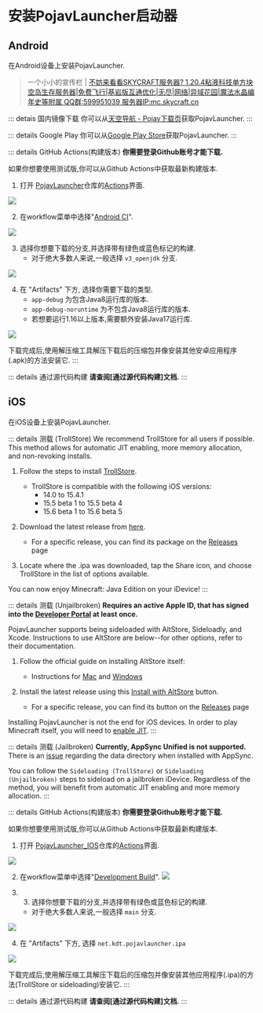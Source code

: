 # 安装PojavLauncher启动器

## Android
在Android设备上安装PojavLauncher.  
> 一个小小的宣传栏 | [不妨来看看SKYCRAFT服务器? 1.20.4粘液科技单方块空岛生存服务器|免费飞行|基岩版互通优化|无尽|网络|异域花园|魔法水晶编年史等附属 QQ群:599951039 服务器IP:mc.skycraft.cn](https://docs.skycraft.cn/oneblock)  

::: detais 国内镜像下载
你可以从[天空导航 - Pojav下载页](https://mc.skycraft.cn/pojav/download)获取PojavLauncher.
:::

::: details Google Play
你可以从[Google Play Store](https://play.google.com/store/apps/details?id=net.kdt.pojavlaunch)获取PojavLauncher.
:::

::: details GitHub Actions(构建版本)
**你需要登录Github账号才能下载.**

如果你想要使用测试版,你可以从Github Actions中获取最新构建版本.

1. 打开 [PojavLauncher](https://github.com/PojavLauncherTeam/PojavLauncher)仓库的[Actions](https://github.com/PojavLauncherTeam/PojavLauncher/actions)界面.

![](./images/Actions/android/Android-Actions-1.png)

2. 在workflow菜单中选择"[Android CI](https://github.com/PojavLauncherTeam/PojavLauncher/actions/workflows/android.yml)".

![](./images/Actions/android/Android-Actions-2.png)

3. 选择你想要下载的分支,并选择带有绿色或蓝色标记的构建.
    - 对于绝大多数人来说,一般选择 `v3_openjdk` 分支.

![](./images/Actions/android/Android-Actions-3.png)

4. 在 "Artifacts" 下方, 选择你需要下载的类型.
    - `app-debug` 为包含Java8运行库的版本.
    - `app-debug-noruntime` 为不包含Java8运行库的版本.
    - 若想要运行1.16以上版本,需要额外安装Java17运行库.

![](./images/Actions/android/Android-Actions-4.png)

下载完成后,使用解压缩工具解压下载后的压缩包并像安装其他安卓应用程序(.apk)的方法安装它.
:::

::: details 通过源代码构建
**请查阅[通过源代码构建]文档.**
:::

## iOS
在iOS设备上安装PojavLauncher.

::: details 测载 (TrollStore)
We recommend TrollStore for all users if possible. This method allows for automatic JIT enabling, more memory allocation, and non-revoking installs.

1. Follow the steps to install [TrollStore](https://github.com/opa334/TrollStore).
    - TrollStore is compatible with the following iOS versions:
        - 14.0 to 15.4.1
        - 15.5 beta 1 to 15.5 beta 4
        - 15.6 beta 1 to 15.6 beta 5

2. Download the latest release from [here](https://github.com/PojavLauncherTeam/PojavLauncher_iOS/releases/latest/download/net.kdt.pojavlauncher.ipa).
    - For a specific release, you can find its package on the [Releases](https://github.com/PojavLauncherTeam/PojavLauncher_iOS/releases) page

3. Locate where the .ipa was downloaded, tap the Share icon, and choose TrollStore in the list of options available.

You can now enjoy Minecraft: Java Edition on your iDevice!
:::

::: details 测载 (Unjailbroken)
**Requires an active Apple ID, that has signed into the [Developer Portal](https://developer.apple.com/account) at least once.**

PojavLauncher supports being sideloaded with AltStore, Sideloadly, and Xcode. Instructions to use AltStore are below--for other options, refer to their documentation.

1. Follow the official guide on installing AltStore itself:
    - Instructions for [Mac](https://faq.altstore.io/getting-started/how-to-install-altstore-macos) and [Windows](https://faq.altstore.io/getting-started/how-to-install-altstore-windows)
    
2. Install the latest release using this [Install with AltStore](altstore://install?url=https://github.com/PojavLauncherTeam/PojavLauncher_iOS/releases/latest/download/net.kdt.pojavlauncher.ipa) button.
    - For a specific release, you can find its button on the [Releases](https://github.com/PojavLauncherTeam/PojavLauncher_iOS/releases) page

Installing PojavLauncher is not the end for iOS devices. In order to play Minecraft itself, you will need to [enable JIT](./JIT.md).
:::

::: details 测载 (Jailbroken)
**Currently, AppSync Unified is not supported.** There is an [issue](https://github.com/akemin-dayo/AppSync/issues/108) regarding the data directory when installed with AppSync.

You can follow the `Sideloading (TrollStore)` or `Sideloading (Unjailbroken)` steps to sideload on a jailbroken iDevice. Regardless of the method, you will benefit from automatic JIT enabling and more memory allocation.
:::

::: details GitHub Actions(构建版本)
**你需要登录Github账号才能下载.**  

如果你想要使用测试版,你可以从Github Actions中获取最新构建版本.

1. 打开 [PojavLauncher_IOS](https://github.com/PojavLauncherTeam/PojavLauncher_IOS)仓库的[Actions](https://github.com/PojavLauncherTeam/PojavLauncher_IOS/actions)界面.

![](./images/Actions/ios/iOS-Actions-1.png)

2. 在workflow菜单中选择"[Development Build](https://github.com/PojavLauncherTeam/PojavLauncher/actions/workflows/)".
![](./images/Actions/ios/iOS-Actions-2.png)

3. 3. 选择你想要下载的分支,并选择带有绿色或蓝色标记的构建.
    - 对于绝大多数人来说,一般选择 `main` 分支.

![](./images/Actions/ios/iOS-Actions-3.png)

4. 在 "Artifacts" 下方, 选择 `net.kdt.pojavlauncher.ipa`

![](./images/Actions/ios/iOS-Actions-4.png)

下载完成后,使用解压缩工具解压下载后的压缩包并像安装其他应用程序(.ipa)的方法(TrollStore or sideloading)安装它.
:::

::: details 通过源代码构建
**请查阅[通过源代码构建]文档.**
:::
